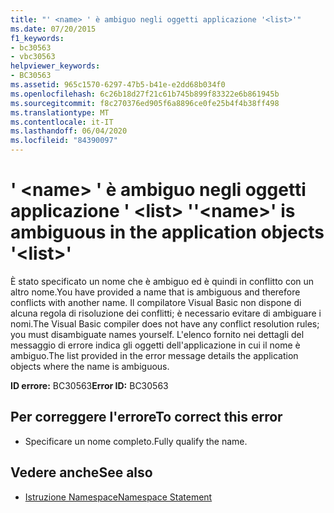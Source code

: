 ```yaml
---
title: "' <name> ' è ambiguo negli oggetti applicazione '<list>'"
ms.date: 07/20/2015
f1_keywords:
- bc30563
- vbc30563
helpviewer_keywords:
- BC30563
ms.assetid: 965c1570-6297-47b5-b41e-e2dd68b034f0
ms.openlocfilehash: 6c26b18d27f21c61b745b899f83322e6b861945b
ms.sourcegitcommit: f8c270376ed905f6a8896ce0fe25b4f4b38ff498
ms.translationtype: MT
ms.contentlocale: it-IT
ms.lasthandoff: 06/04/2020
ms.locfileid: "84390097"
---
```

# <a name="name-is-ambiguous-in-the-application-objects-list"></a><span data-ttu-id="795ae-103">' \<name> ' è ambiguo negli oggetti applicazione ' \<list> '</span><span class="sxs-lookup"><span data-stu-id="795ae-103">'\<name>' is ambiguous in the application objects '\<list>'</span></span>
<span data-ttu-id="795ae-104">È stato specificato un nome che è ambiguo ed è quindi in conflitto con un altro nome.</span><span class="sxs-lookup"><span data-stu-id="795ae-104">You have provided a name that is ambiguous and therefore conflicts with another name.</span></span> <span data-ttu-id="795ae-105">Il compilatore Visual Basic non dispone di alcuna regola di risoluzione dei conflitti; è necessario evitare di ambiguare i nomi.</span><span class="sxs-lookup"><span data-stu-id="795ae-105">The Visual Basic compiler does not have any conflict resolution rules; you must disambiguate names yourself.</span></span> <span data-ttu-id="795ae-106">L'elenco fornito nei dettagli del messaggio di errore indica gli oggetti dell'applicazione in cui il nome è ambiguo.</span><span class="sxs-lookup"><span data-stu-id="795ae-106">The list provided in the error message details the application objects where the name is ambiguous.</span></span>  
  
 <span data-ttu-id="795ae-107">**ID errore:** BC30563</span><span class="sxs-lookup"><span data-stu-id="795ae-107">**Error ID:** BC30563</span></span>  
  
## <a name="to-correct-this-error"></a><span data-ttu-id="795ae-108">Per correggere l'errore</span><span class="sxs-lookup"><span data-stu-id="795ae-108">To correct this error</span></span>  
  
- <span data-ttu-id="795ae-109">Specificare un nome completo.</span><span class="sxs-lookup"><span data-stu-id="795ae-109">Fully qualify the name.</span></span>  
  
## <a name="see-also"></a><span data-ttu-id="795ae-110">Vedere anche</span><span class="sxs-lookup"><span data-stu-id="795ae-110">See also</span></span>

- [<span data-ttu-id="795ae-111">Istruzione Namespace</span><span class="sxs-lookup"><span data-stu-id="795ae-111">Namespace Statement</span></span>](../language-reference/statements/namespace-statement.md)
